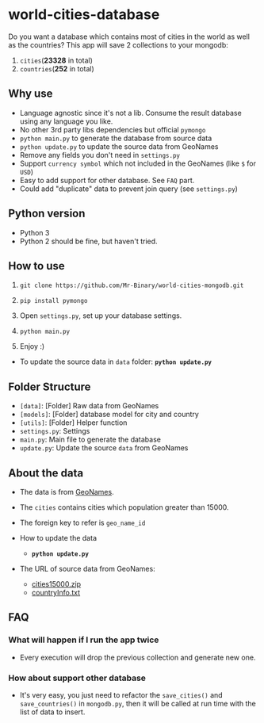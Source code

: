 # world-cities-database

Do you want a database which contains most of cities in the world as well as the countries? This app will save 2 collections to your mongodb:

 1. `cities`(**23328** in total)
 1. `countries`(**252** in total)

## Why use

 - Language agnostic since it's not a lib. Consume the result database using any language you like.
 - No other 3rd party libs dependencies but official `pymongo`
 - `python main.py` to generate the database from source data
 - `python update.py` to update the source data from GeoNames
 - Remove any fields you don't need in `settings.py`
 - Support `currency symbol` which not included in the GeoNames (like `$` for `USD`)
 - Easy to add support for other database. See `FAQ` part.
 - Could add "duplicate" data to prevent join query (see `settings.py`)

## Python version

- Python 3
- Python 2 should be fine, but haven't tried.

## How to use

1. `git clone https://github.com/Mr-Binary/world-cities-mongodb.git`

1. `pip install pymongo`

1. Open `settings.py`, set up your database settings.

1. `python main.py`

1. Enjoy :)

- To update the source data in `data` folder: **`python update.py`**

## Folder Structure

- `[data]`: [Folder] Raw data from GeoNames
- `[models]`: [Folder] database model for city and country
- `[utils]`: [Folder] Helper function
- `settings.py`: Settings
- `main.py`: Main file to generate the database
- `update.py`: Update the source `data` from GeoNames

## About the data

- The data is from [GeoNames](http://www.geonames.org/).

- The `cities` contains cities which population greater than 15000.

- The foreign key to refer is `geo_name_id`

- How to update the data
  - **`python update.py`**

- The URL of source data from GeoNames:
  - [cities15000.zip](http://download.geonames.org/export/dump/cities15000.zip)
  - [countryInfo.txt](http://download.geonames.org/export/dump/countryInfo.txt)

## FAQ

### What will happen if I run the app twice

- Every execution will drop the previous collection and generate new one.

### How about support other database

- It's very easy, you just need to refactor the `save_cities()` and `save_countries()` in `mongodb.py`, then it will be called at run time with the list of data to insert.
